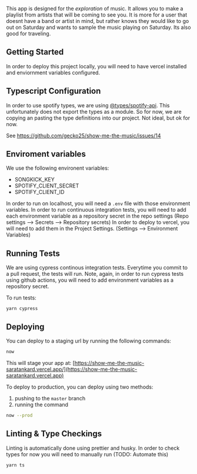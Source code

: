 This app is designed for the _exploration_ of music. 
It allows you to make a playlist from artists that will be coming to see you. 
It is more for a user that doesnt have a band or artist in mind, but rather knows they would like to go out on Saturday and wants to sample the music playing on Saturday. Its also good for traveling.

## Getting Started
In order to deploy this project locally, you will need to have vercel installed and enviornment variables configured.

## Typescript Configuration
In order to use spotify types, we are using [@types/spotify-api](https://www.npmjs.com/package/@types/spotify-api). This unfortunately does not export the types as a module. So for now, we are copying an pasting the type definitions into our project. Not ideal, but ok for now.

See https://github.com/gecko25/show-me-the-music/issues/14


## Enviroment variables
We use the following environent variables:
- SONGKICK_KEY
- SPOTIFY_CLIENT_SECRET
- SPOTIFY_CLIENT_ID

In order to run on localhost, you will need a `.env` file with those environment variables.
In order to run continuous integration tests, you will need to add each environment variable as a repository secret in the repo settings (Repo settings --> Secrets --> Repository secrets)
In order to deploy to vercel, you will need to add them in the Project Settings. (Settings --> Environment Variables)


## Running Tests
We are using cypress continous integration tests. Everytime you commit to a pull request, the tests will run. 
Note, again, in order to run cypress tests using github actions, you will need to add environment variables as a repository secret.

To run tests:

```yarn cypress```


## Deploying

You can deploy to a staging url by running the following commands:

```bash
now
```

This will stage your app at: [https://show-me-the-music-saratankard.vercel.app/](https://show-me-the-music-saratankard.vercel.app)

To deploy to production, you can deploy using two methods:

1. pushing to the `master` branch
2. running the command

```bash
now --prod
```

## Linting & Type Checkings
Linting is automatically done using prettier and husky. 
In order to check types for now you will need to manually run (TODO: Automate this)
```
yarn ts
```



